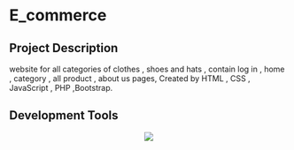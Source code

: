 # E_commerce

## Project Description
website for all categories of clothes , shoes and hats , contain log in , home , category , all product , about us pages,
Created by HTML , CSS , JavaScript , PHP ,Bootstrap.

## Development Tools 
<p align="center">
  <a href="https://skillicons.dev">
    <img src="https://imgs.search.brave.com/DYf_5lkP3ds1GnMFlU93-ggc4mvthxdgIXvLqgKd4bw/rs:fit:500:0:0:0/g:ce/aHR0cHM6Ly91cGxv/YWQud2lraW1lZGlh/Lm9yZy93aWtpcGVk/aWEvY29tbW9ucy85/LzlhL1Zpc3VhbF9T/dHVkaW9fQ29kZV8x/LjM1X2ljb24uc3Zn"/>
  </a>
</p>
